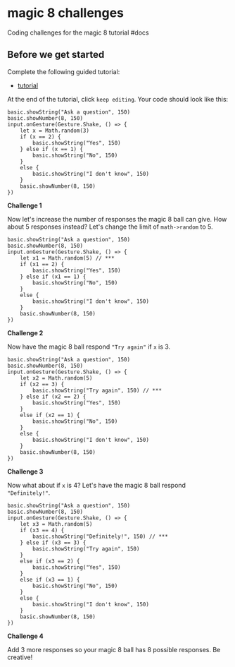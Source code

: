 # magic 8 challenges

Coding challenges for the magic 8 tutorial #docs

## Before we get started

Complete the following guided tutorial:

* [tutorial](/microbit/lessons/magic-8-ball/tutorial)

At the end of the tutorial, click `keep editing`. Your code should look like this:

```
basic.showString("Ask a question", 150)
basic.showNumber(8, 150)
input.onGesture(Gesture.Shake, () => {
    let x = Math.random(3)
    if (x == 2) {
        basic.showString("Yes", 150)
    } else if (x == 1) {
        basic.showString("No", 150)
    }
    else {
        basic.showString("I don't know", 150)
    }
    basic.showNumber(8, 150)
})
```

**Challenge 1**

Now let's increase the number of responses the magic 8 ball can give. How about 5 responses instead? Let's change the limit of `math->random` to 5.

```
basic.showString("Ask a question", 150)
basic.showNumber(8, 150)
input.onGesture(Gesture.Shake, () => {
    let x1 = Math.random(5) // ***
    if (x1 == 2) {
        basic.showString("Yes", 150)
    } else if (x1 == 1) {
        basic.showString("No", 150)
    }
    else {
        basic.showString("I don't know", 150)
    }
    basic.showNumber(8, 150)
})
```

**Challenge 2**

Now have the magic 8 ball respond ``"Try again"`` if ``x`` is 3.

```
basic.showString("Ask a question", 150)
basic.showNumber(8, 150)
input.onGesture(Gesture.Shake, () => {
    let x2 = Math.random(5)
    if (x2 == 3) {
        basic.showString("Try again", 150) // ***
    } else if (x2 == 2) {
        basic.showString("Yes", 150)
    }
    else if (x2 == 1) {
        basic.showString("No", 150)
    }
    else {
        basic.showString("I don't know", 150)
    }
    basic.showNumber(8, 150)
})
```

**Challenge 3**

Now what about if ``x`` is 4? Let's have the magic 8 ball respond ``"Definitely!"``.

```
basic.showString("Ask a question", 150)
basic.showNumber(8, 150)
input.onGesture(Gesture.Shake, () => {
    let x3 = Math.random(5)
    if (x3 == 4) {
        basic.showString("Definitely!", 150) // ***
    } else if (x3 == 3) {
        basic.showString("Try again", 150)
    }
    else if (x3 == 2) {
        basic.showString("Yes", 150)
    }
    else if (x3 == 1) {
        basic.showString("No", 150)
    }
    else {
        basic.showString("I don't know", 150)
    }
    basic.showNumber(8, 150)
})
```

**Challenge 4**

Add 3 more responses so your magic 8 ball has 8 possible responses. Be creative!

